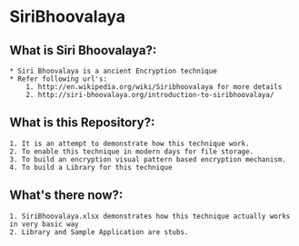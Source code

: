 SiriBhoovalaya
==
What is Siri Bhoovalaya?:
--
	* Siri Bhoovalaya is a ancient Encryption technique
	* Refer following url's:
		1. http://en.wikipedia.org/wiki/Siribhoovalaya for more details
		2. http://siri-bhoovalaya.org/introduction-to-siribhoovalaya/
What is this Repository?:
--
	1. It is an attempt to demonstrate how this technique work.
	2. To enable this technique in modern days for file storage.
	3. To build an encryption visual pattern based encryption mechanism.
	4. To build a Library for this technique
What's there now?:
--
	1. SiriBhoovalaya.xlsx demonstrates how this technique actually works in very basic way
	2. Library and Sample Application are stubs.
